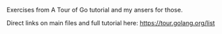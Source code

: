 Exercises from A Tour of Go tutorial and my ansers for those.

Direct links on main files and full tutorial here:
https://tour.golang.org/list